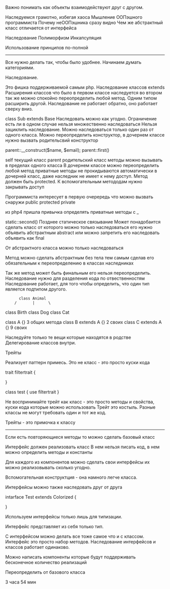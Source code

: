 Важно понимать как объекты взаимодействуют друг с другом.

Наследуемся грамотно, избегая хаоса
Мышление ООПэшного программиста
Почему неООПэшника сразу видно
Чем же абстрактный класс отличается от интерфейса

Наследование
Полиморфизм
Инкапсуляция

Использование принципов по-полной

----

Все нужно делать так, чтобы было удобнее.
Начинаем думать категориями.

Наследование. 

Это фишка поддерживаемой самым php.
Наследование классов extends
Расширения классов что было в первом классе наследуется во втором
так же можно спокойно переопределить любой метод.
Одним типом расширить другой.
Наследование не работает обратно, оно работает сверху вниз.

class Sub extends Base
Наследовать можно как угодно. 
Ограничение есть ли в одном случае нельзя множественно наследоваться
Нельзя зациклить наследование.
Можно наследоваться только один раз от одного класса.
Можно переопределить конструктор, в дочернем классе нужно вызвать родительсвий
конструктор

parent::__construct($name, $email);
parent::first()

self текущий класс
parent родительский класс
методы можно вызывать в пределах одного класса
В дочернем классе можно переопределить любой метод
приватные методы не прокидываются автоматически в дочерней класс, даже
наследник не имеет к нему доступ.
Метод должен быть protected.
К вспомогательным метододам нужно закрывать доступ

Программиста интересует в первую очерередь что можно вызвать снаружи
public
protected
private

из php4 пришла привычка определять приватные методы с _

static::second() Позднее статическое связывание
Может понадобаится сделать класс от которого можно только наследоваться
его нужно объявить абстрактным abstract
или можно запретить его наследовать объявить как final 

От абстрактного класса можно только наследоваться

Метод можно сделать абстрактным без тела тем самым сделав его обязательным к переопределению в классах
наследниках

Так же метод может быть финальным его нельзя переопределить.
Наследование нужно для разделения кода по отвественностям
Наследование работает, для того чтобы определить, что один тип является подтипом другого.

          class Animal
        /       |      \
class Birth class Dog  class Cat

class A {}
   3 общих метода
class B extends A {}
    2 своих
class C extends A {}
    9 своих
    
Наследуйте только те вещи которые находятся в родстве    
Делегирование классов внутри.     
    

Трейты

Реализует паттерн примесь.
Это не класс - это просто куски кода


trait filtertrait {
 
}

class test {
use filtertrait
}

Не воспринимайте трейт как класс - это просто методы и свойства, куски кода которые можно использовать
Трейт это костыль.
Разные классы не могут требовать один и тот же код.

Трейты - это примочка к классу
 
 
-----

Если есть повторяющиеся методы то можно сделать базовый класс

Интерфейс должен реализовать класс
В нем нельзя писать код, в нем можно определить методы и константы

Для каждого из компонентов можно сделать свои интерфейсы
их можно реализовывать сколько угодно.

Вспомогательная конструктция - она намного легче класса.

Интерфейсы можно также наследовать друг от друга

intarface Test extends Colorized {

}

Используем интерфейсы только лишь для типизации.

Интерфейс представляет из себя только тип.

С интерфейсом можно делать все тоже самое что и с классом.
Интерфейс это просто набор методов.
Наследование интерфейсов и классов работает одинаково.

Можно написать компоненты которые будут поддерживать бесконечное количество реализаций


Переопределить от базового класса
 
3 часа 54 мин

